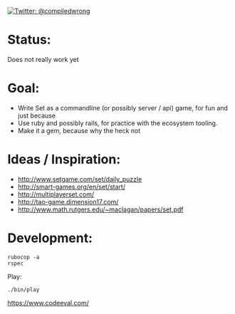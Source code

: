 [![Twitter: @compiledwrong](https://img.shields.io/badge/contact-@compiledwrong-blue.svg?style=flat)](https://twitter.com/compiledwrong)

Status:
====
Does not really work yet

Goal:
====

* Write Set as a commandline (or possibly server / api) game, for fun and just because
* Use ruby and possibly rails, for practice with the ecosystem tooling. 
* Make it a gem, because why the heck not

Ideas / Inspiration:
====

* http://www.setgame.com/set/daily_puzzle
* http://smart-games.org/en/set/start/
* http://multiplayerset.com/
* http://tao-game.dimension17.com/
* http://www.math.rutgers.edu/~maclagan/papers/set.pdf


Development:
====
```
rubocop -a
rspec
```

Play:
```
./bin/play
```


https://www.codeeval.com/